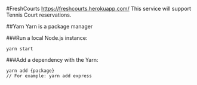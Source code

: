 #FreshCourts
https://freshcourts.herokuapp.com/
This service will support Tennis Court reservations.

##Yarn
Yarn is a package manager

###Run a local Node.js instance:
```
yarn start
```

###Add a dependency with the Yarn:
```
yarn add {package}
// For example: yarn add express
```